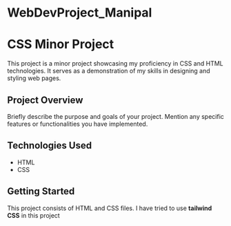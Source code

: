 # WebDevProject_Manipal
# CSS Minor Project

This project is a minor project showcasing my proficiency in CSS and HTML technologies. It serves as a demonstration of my skills in designing and styling web pages.

## Project Overview

Briefly describe the purpose and goals of your project. Mention any specific features or functionalities you have implemented.

## Technologies Used

- HTML
- CSS

## Getting Started

This project consists of HTML and CSS files. I have tried to use **tailwind CSS** in this project

